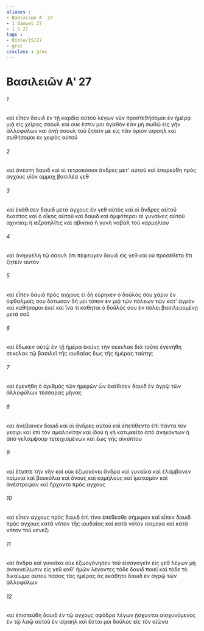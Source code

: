 ```yaml
---
aliases : 
- Βασιλειῶν Αʹ 27
- 1 Samuel 27
- 1 S 27
tags : 
- Bible/1S/27
- grec
cssclass : grec
---
```


# Βασιλειῶν Αʹ 27

###### 1
καὶ εἶπεν δαυιδ ἐν τῇ καρδίᾳ αὐτοῦ λέγων νῦν προστεθήσομαι ἐν ἡμέρᾳ μιᾷ εἰς χεῖρας σαουλ καὶ οὐκ ἔστιν μοι ἀγαθόν ἐὰν μὴ σωθῶ εἰς γῆν ἀλλοφύλων καὶ ἀνῇ σαουλ τοῦ ζητεῖν με εἰς πᾶν ὅριον ισραηλ καὶ σωθήσομαι ἐκ χειρὸς αὐτοῦ
###### 2
καὶ ἀνέστη δαυιδ καὶ οἱ τετρακόσιοι ἄνδρες μετ' αὐτοῦ καὶ ἐπορεύθη πρὸς αγχους υἱὸν αμμαχ βασιλέα γεθ
###### 3
καὶ ἐκάθισεν δαυιδ μετὰ αγχους ἐν γεθ αὐτὸς καὶ οἱ ἄνδρες αὐτοῦ ἕκαστος καὶ ὁ οἶκος αὐτοῦ καὶ δαυιδ καὶ ἀμφότεραι αἱ γυναῖκες αὐτοῦ αχινααμ ἡ ιεζραηλῖτις καὶ αβιγαια ἡ γυνὴ ναβαλ τοῦ καρμηλίου
###### 4
καὶ ἀνηγγέλη τῷ σαουλ ὅτι πέφευγεν δαυιδ εἰς γεθ καὶ οὐ προσέθετο ἔτι ζητεῖν αὐτόν
###### 5
καὶ εἶπεν δαυιδ πρὸς αγχους εἰ δὴ εὕρηκεν ὁ δοῦλός σου χάριν ἐν ὀφθαλμοῖς σου δότωσαν δή μοι τόπον ἐν μιᾷ τῶν πόλεων τῶν κατ' ἀγρὸν καὶ καθήσομαι ἐκεῖ καὶ ἵνα τί κάθηται ὁ δοῦλός σου ἐν πόλει βασιλευομένῃ μετὰ σοῦ
###### 6
καὶ ἔδωκεν αὐτῷ ἐν τῇ ἡμέρᾳ ἐκείνῃ τὴν σεκελακ διὰ τοῦτο ἐγενήθη σεκελακ τῷ βασιλεῖ τῆς ιουδαίας ἕως τῆς ἡμέρας ταύτης
###### 7
καὶ ἐγενήθη ὁ ἀριθμὸς τῶν ἡμερῶν ὧν ἐκάθισεν δαυιδ ἐν ἀγρῷ τῶν ἀλλοφύλων τέσσαρας μῆνας
###### 8
καὶ ἀνέβαινεν δαυιδ καὶ οἱ ἄνδρες αὐτοῦ καὶ ἐπετίθεντο ἐπὶ πάντα τὸν γεσιρι καὶ ἐπὶ τὸν αμαληκίτην καὶ ἰδοὺ ἡ γῆ κατῳκεῖτο ἀπὸ ἀνηκόντων ἡ ἀπὸ γελαμψουρ τετειχισμένων καὶ ἕως γῆς αἰγύπτου
###### 9
καὶ ἔτυπτε τὴν γῆν καὶ οὐκ ἐζωογόνει ἄνδρα καὶ γυναῖκα καὶ ἐλάμβανεν ποίμνια καὶ βουκόλια καὶ ὄνους καὶ καμήλους καὶ ἱματισμόν καὶ ἀνέστρεψαν καὶ ἤρχοντο πρὸς αγχους
###### 10
καὶ εἶπεν αγχους πρὸς δαυιδ ἐπὶ τίνα ἐπέθεσθε σήμερον καὶ εἶπεν δαυιδ πρὸς αγχους κατὰ νότον τῆς ιουδαίας καὶ κατὰ νότον ιεσμεγα καὶ κατὰ νότον τοῦ κενεζι
###### 11
καὶ ἄνδρα καὶ γυναῖκα οὐκ ἐζωογόνησεν τοῦ εἰσαγαγεῖν εἰς γεθ λέγων μὴ ἀναγγείλωσιν εἰς γεθ καθ' ἡμῶν λέγοντες τάδε δαυιδ ποιεῖ καὶ τόδε τὸ δικαίωμα αὐτοῦ πάσας τὰς ἡμέρας ἃς ἐκάθητο δαυιδ ἐν ἀγρῷ τῶν ἀλλοφύλων
###### 12
καὶ ἐπιστεύθη δαυιδ ἐν τῷ αγχους σφόδρα λέγων ᾔσχυνται αἰσχυνόμενος ἐν τῷ λαῷ αὐτοῦ ἐν ισραηλ καὶ ἔσται μοι δοῦλος εἰς τὸν αἰῶνα
